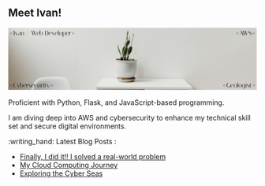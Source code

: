 ## Meet Ivan!

![Ivan's GitHub Profile Header Image](img/front_page_hcoco1.png)

Proficient with Python, Flask, and JavaScript-based programming.

I am diving deep into AWS and cybersecurity to enhance my technical skill set and secure digital environments.


<p>
:writing_hand: Latest Blog Posts :

<!-- BLOG-POST-LIST:START -->
- [Finally, I did it!! I solved a real-world problem](https://www.hcoco1.com/blog/2024-03-13-audits-tool/)
- [My Cloud Computing Journey](https://www.hcoco1.com/blog/2024-02-28-cloud-computing/)
- [Exploring the Cyber Seas](https://www.hcoco1.com/blog/2024-02-18-cyber-career/)
<!-- BLOG-POST-LIST:END -->

</p>
